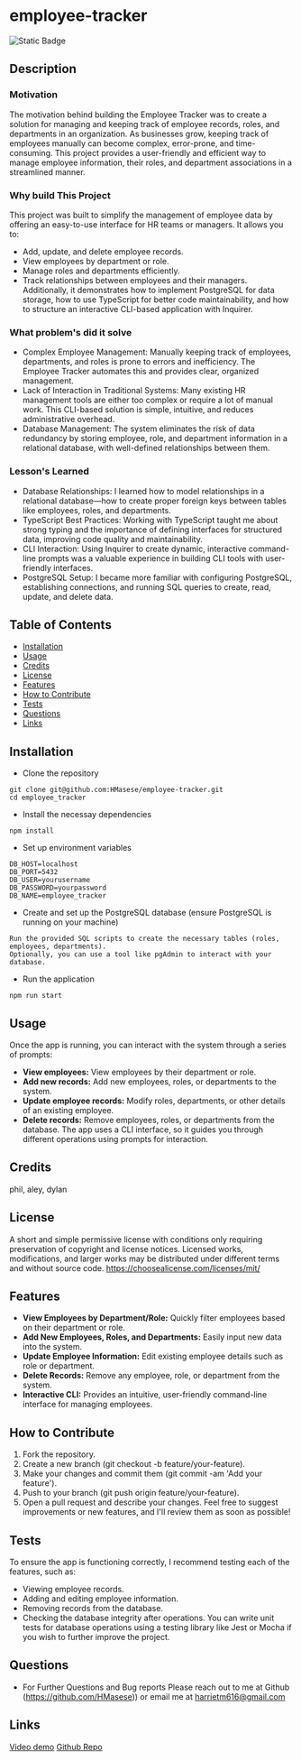 # employee-tracker

![Static Badge](https://img.shields.io/badge/License-MIT-green)

## Description

### Motivation 
The motivation behind building the Employee Tracker was to create a solution for managing and keeping track of employee records, roles, and departments in an organization. As businesses grow, keeping track of employees manually can become complex, error-prone, and time-consuming. This project provides a user-friendly and efficient way to manage employee information, their roles, and department associations in a streamlined manner.
### Why build This Project 
This project was built to simplify the management of employee data by offering an easy-to-use interface for HR teams or managers. It allows you to:
- Add, update, and delete employee records.
- View employees by department or role. 
- Manage roles and departments efficiently.
- Track relationships between employees and their managers.
Additionally, it demonstrates how to implement PostgreSQL for data storage, how to use TypeScript for better code maintainability, and how to structure an interactive CLI-based application with Inquirer.
### What problem's did it solve
- Complex Employee Management: Manually keeping track of employees, departments, and roles is prone to errors and inefficiency. The Employee Tracker automates this and provides clear, organized management.
- Lack of Interaction in Traditional Systems: Many existing HR management tools are either too complex or require a lot of manual work. This CLI-based solution is simple, intuitive, and reduces administrative overhead.
- Database Management: The system eliminates the risk of data redundancy by storing employee, role, and department information in a relational database, with well-defined relationships between them.
### Lesson's Learned
- Database Relationships: I learned how to model relationships in a relational database—how to create proper foreign keys between tables like employees, roles, and departments.
- TypeScript Best Practices: Working with TypeScript taught me about strong typing and the importance of defining interfaces for structured data, improving code quality and maintainability.
- CLI Interaction: Using Inquirer to create dynamic, interactive command-line prompts was a valuable experience in building CLI tools with user-friendly interfaces.
- PostgreSQL Setup: I became more familiar with configuring PostgreSQL, establishing connections, and running SQL queries to create, read, update, and delete data.


## Table of Contents

- [Installation](#installation)
- [Usage](#usage)
- [Credits](#credits)
- [License](#license)
- [Features](#features)
- [How to Contribute](#how-to-contribute)
- [Tests](#tests)
- [Questions](#questions)
- [Links](#links)

## Installation
- Clone the repository
```
git clone git@github.com:HMasese/employee-tracker.git
cd employee_tracker
```
- Install the necessay dependencies
```
npm install
```
- Set up environment variables
```
DB_HOST=localhost
DB_PORT=5432
DB_USER=yourusername
DB_PASSWORD=yourpassword
DB_NAME=employee_tracker
```
- Create and set up the PostgreSQL database (ensure PostgreSQL is running on your machine)
```
Run the provided SQL scripts to create the necessary tables (roles, employees, departments).
Optionally, you can use a tool like pgAdmin to interact with your database.
```
- Run the application
```
npm run start
```

## Usage
Once the app is running, you can interact with the system through a series of prompts:
- **View employees:** View employees by their department or role.
- **Add new records:** Add new employees, roles, or departments to the system.
- **Update employee records:** Modify roles, departments, or other details of an existing employee.
- **Delete records:** Remove employees, roles, or departments from the database.
The app uses a CLI interface, so it guides you through different operations using prompts for interaction.

## Credits
phil, aley, dylan

## License
A short and simple permissive license with conditions only requiring preservation of copyright and license notices. Licensed works, modifications, and larger works may be distributed under different terms and without source code. https://choosealicense.com/licenses/mit/

## Features
- **View Employees by Department/Role:** Quickly filter employees based on their department or role.
- **Add New Employees, Roles, and Departments:** Easily input new data into the system.
- **Update Employee Information:** Edit existing employee details such as role or department.
- **Delete Records:** Remove any employee, role, or department from the system.
- **Interactive CLI:** Provides an intuitive, user-friendly command-line interface for managing employees.

## How to Contribute
1. Fork the repository.
2. Create a new branch (git checkout -b feature/your-feature).
3. Make your changes and commit them (git commit -am 'Add your feature').
4. Push to your branch (git push origin feature/your-feature).
5. Open a pull request and describe your changes.
Feel free to suggest improvements or new features, and I'll review them as soon as possible!

## Tests
To ensure the app is functioning correctly, I recommend testing each of the features, such as:
- Viewing employee records.
- Adding and editing employee information.
- Removing records from the database.
- Checking the database integrity after operations.
You can write unit tests for database operations using a testing library like Jest or Mocha if you wish to further improve the project.

## Questions
- For Further Questions and Bug reports Please reach out to me at Github (https://github.com/HMasese)) or email me at harrietm616@gmail.com

## Links
[Video demo]()
[Github Repo](git@github.com:HMasese/employee-tracker.git)
